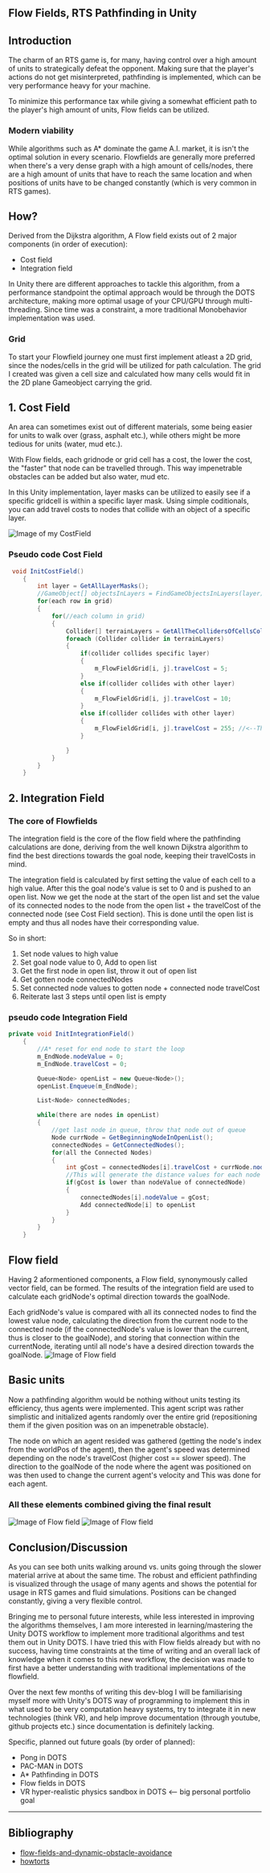 ## Flow Fields, RTS Pathfinding in Unity
## Introduction
The charm of an RTS game is, for many, having control over a high amount of units to strategically defeat the opponent.
Making sure that the player's actions do not get misinterpreted, pathfinding is implemented, which can be very performance heavy for your machine.

To minimize this performance tax while giving a somewhat efficient path to the player's high amount of units, Flow fields can be utilized.

### Modern viability
While algorithms such as A* dominate the game A.I. market, it is isn't the optimal solution in every scenario. Flowfields are generally more preferred when there's a very dense graph with a high amount of cells/nodes, there are a high amount of units that have to reach the same location and when positions of units have to be changed constantly (which is very common in RTS games).

## How?
Derived from the Dijkstra algorithm, A Flow field exists out of 2 major components (in order of execution):
- Cost field
- Integration field

In Unity there are different approaches to tackle this algorithm, from a performance standpoint the optimal approach would be through the DOTS architecture, 
making more optimal usage of your CPU/GPU through multi-threading. Since time was a constraint, a more traditional Monobehavior implementation was used.

### Grid
To start your Flowfield journey one must first implement atleast a 2D grid, since the nodes/cells in the grid will be utilized for path calculation.
The grid I created was given a cell size and calculated how many cells would fit in the 2D plane Gameobject carrying the grid.

## 1. Cost Field
An area can sometimes exist out of different materials, some being easier for units to walk over (grass, asphalt etc.), 
while others might be more tedious for units (water, mud etc.).

With Flow fields, each gridnode or grid cell has a cost, the lower the cost, the "faster" that node can be travelled through.
This way impenetrable obstacles can be added but also water, mud etc.

In this Unity implementation, layer masks can be utilized to easily see if a specific gridcell is within a specific layer mask.
Using simple coditionals, you can add travel costs to nodes that collide with an object of a specific layer.


![Image of my CostField](https://raw.githubusercontent.com/Bhabiji/FlowField/master/Images/CostField.JPG)
### Pseudo code Cost Field
```C#
 void InitCostField()
    {
        int layer = GetAllLayerMasks();
        //GameObject[] objectsInLayers = FindGameObjectsInLayers(layer);
        for(each row in grid)
        {
            for(//each column in grid)
            {
                Collider[] terrainLayers = GetAllTheCollidersOfCellsCollidingWithLayers()
                foreach (Collider collider in terrainLayers)
                {
                    if(collider collides specific layer)
                    {
                        m_FlowFieldGrid[i, j].travelCost = 5;
                    }
                    else if(collider collides with other layer)
                    {
                        m_FlowFieldGrid[i, j].travelCost = 10;
                    }
                    else if(collider collides with other layer)
                    {
                        m_FlowFieldGrid[i, j].travelCost = 255; //<--This is a full byte == impassable obstacle
                    }

                }
            }
        }
    }
```

## 2. Integration Field
### The core of Flowfields
The integration field is the core of the flow field where the pathfinding calculations are done, deriving from the well known Dijkstra algorithm to 
find the best directions towards the goal node, keeping their travelCosts in mind.

The integration field is calculated by first setting the value of each cell to a high value. 
After this the goal node's value is set to 0 and is pushed to an open list. 
Now we get the node at the start of the open list and set the value of its connected nodes to the node 
from the open list + the travelCost of the connected node (see Cost Field section).
This is done until the open list is empty and thus all nodes have their corresponding value.

So in short:

1. Set node values to high value
2. Set goal node value to 0, Add to open list
3. Get the first node in open list, throw it out of open list
4. Get gotten node connectedNodes
5. Set connected node values to gotten node + connected node travelCost
6. Reiterate last 3 steps until open list is empty

### pseudo code Integration Field
```C#
private void InitIntegrationField()
    {
        //A* reset for end node to start the loop
        m_EndNode.nodeValue = 0;
        m_EndNode.travelCost = 0;

        Queue<Node> openList = new Queue<Node>();
        openList.Enqueue(m_EndNode);

        List<Node> connectedNodes;

        while(there are nodes in openList)
        {
            //get last node in queue, throw that node out of queue 
            Node currNode = GetBeginningNodeInOpenList();
            connectedNodes = GetConnectedNodes();
            for(all the Connected Nodes)
            {
                int gCost = connectedNodes[i].travelCost + currNode.nodeValue;
                //This will generate the distance values for each node from the end node  and be 65535 for obstacles
                if(gCost is lower than nodeValue of connectedNode)
                {
                    connectedNodes[i].nodeValue = gCost;
                    Add connectedNode[i] to openList
                }
            }
        }
    }
```

## Flow field
Having 2 aformentioned components, a Flow field, synonymously called vector field, can be formed.
The results of the integration field are used to calculate each gridNode's optimal direction towards the goalNode.

Each gridNode's value is compared with all its connected nodes to find the lowest value node, calculating the direction from the current node to the connected node (if the connectedNode's value is lower than the current, thus is closer to the goalNode), and storing that connection within the currentNode, iterating until all node's have a desired direction towards the goalNode.
![Image of Flow field](https://raw.githubusercontent.com/Bhabiji/FlowField/master/Images/Flowfield.JPG)

## Basic units
Now a pathfinding algorithm would be nothing without units testing its efficiency, thus agents were implemented.
This agent script was rather simplistic and initialized agents randomly over the entire grid (repositioning them if the given position was on an impenetrable obstacle).

The node on which an agent resided was gathered (getting the node's index from the worldPos of the agent), then the agent's speed was determined depending on the node's travelCost (higher cost == slower speed). The direction to the goalNode of the node where the agent was positioned on was then used to change the current agent's velocity and
This was done for each agent.

### All these elements combined giving the final result
![Image of Flow field](https://raw.githubusercontent.com/Bhabiji/FlowField/master/Images/ezgif.com-gif-maker.gif)
![Image of Flow field](https://raw.githubusercontent.com/Bhabiji/FlowField/master/Images/GIF2.gif)

## Conclusion/Discussion
As you can see both units walking around vs. units going through the slower material arrive at about the same time. The robust and efficient pathfinding is visualized through the usage of many agents and shows the potential for usage in RTS games and fluid simulations. Positions can be changed constantly, giving a very flexible control.

Bringing me to personal future interests, while less interested in improving the algorithms themselves, I am more interested in learning/mastering the Unity DOTS workflow to implement more traditional algorithms and test them out in Unity DOTS. I have tried this with Flow fields already but with no success, having time constraints at the time of writing and an overall lack of knowledge when it comes to this new workflow, the decision was made to first have a better understanding with traditional implementations of the flowfield. 

Over the next few months of writing this dev-blog I will be familiarising myself more with Unity's DOTS way of programming to implement this in what used to be very computation heavy systems, try to integrate it in new technologies (think VR), and help improve documentation (through youtube, github projects etc.) since documentation is definitely lacking.

Specific, planned out future goals (by order of planned):
- Pong in DOTS
- PAC-MAN in DOTS
- A* Pathfinding in DOTS
- Flow fields in DOTS
- VR hyper-realistic physics sandbox in DOTS <-- big personal portfolio goal

---------------------------------------------------------------------------------------------------------------------------------------------------------------------------------
## Bibliography
- [flow-fields-and-dynamic-obstacle-avoidance](https://bcaptain.wordpress.com/2017/11/24/flow-fields-and-dynamic-obstacle-avoidance/)
- [howtorts](https://howtorts.github.io/)
